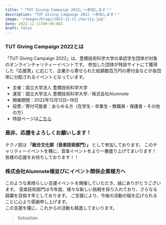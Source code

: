 ```yaml
---
title: "「TUT Giving Campaign 2022」へ参加します！"
description: "TUT Giving Campaign 2022 へ参加します！"
image: "/images/blogs/2022-12-11_charity.jpg"
date: 2022-12-11T00:00:00Z
draft: false
---
```


### TUT Giving Campaign 2022とは
「TUT Giving Campaign 2022」は、豊橋技術科学大学の承認学生団体が対象のオンラインチャリティーイベントです。
参加した団体が特設サイトにて獲得した「応援票」に応じて、企業から寄せられた総額数百万円の寄付金などが各団体に分配されるイベントとなっています。

* 主催：国立大学法人 豊橋技術科学大学
* 運営：国立大学法人 豊橋技術科学大学／株式会社Alumnote
* 開催期間：2022年12月12日~18日
* 投票／寄付可能者：あらゆる方（在学生・卒業生・教職員・保護者・その他の方）
* 特設ページは[こちら](https://tut.giving-campaign.jp/)

### 是非、応援をよろしくお願いします！
テクノ部は **「総合文化部（音楽技術部門）」** として参加しております。
このチャリティーイベントを機に、音楽イベントをより一層盛り上げてまいります！
皆様の応援をお待ちしております！！  

### 株式会社Alumnote様並びにイベント関係企業様方へ
このような素晴らしい支援イベントを開催していただき、誠にありがとうございます。
音楽技術部門は今年度、様々な新しい挑戦を採り入れており、さらなる跳躍を目指す年としております。
ご支援により、今後の活動の幅を広げられることに心より感謝申し上げます。  
この支援を糧に、これからの活動も精進してまいります。

> Sebastian
